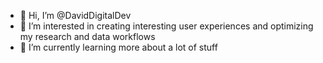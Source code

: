 - 👋 Hi, I’m @DavidDigitalDev
- 👀 I’m interested in creating interesting user experiences and optimizing my research and data workflows
- 🌱 I’m currently learning more about a lot of stuff

<!---
DavidDigitalDev/DavidDigitalDev is a ✨ special ✨ repository because its `README.md` (this file) appears on your GitHub profile.
You can click the Preview link to take a look at your changes.
--->
